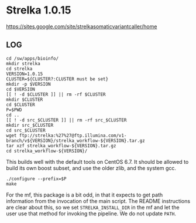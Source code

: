 Strelka 1.0.15
==============

<https://sites.google.com/site/strelkasomaticvariantcaller/home>

LOG
---

    cd /sw/apps/bioinfo/
    mkdir strelka
    cd strelka
    VERSION=1.0.15
    CLUSTER=${CLUSTER?:CLUSTER must be set}
    mkdir -p $VERSION
    cd $VERSION
    [[ ! -d $CLUSTER ]] || rm -rf $CLUSTER
    mkdir $CLUSTER
    cd $CLUSTER
    P=$PWD
    cd ..
    [[ ! -d src_$CLUSTER ]] || rm -rf src_$CLUSTER
    mkdir src_$CLUSTER
    cd src_$CLUSTER
    wget ftp://strelka:%27%27@ftp.illumina.com/v1-branch/v${VERSION}/strelka_workflow-${VERSION}.tar.gz
    tar xzf strelka_workflow-${VERSION}.tar.gz 
    cd strelka_workflow-${VERSION}/

This builds well with the default tools on CentOS 6.7.  It should be allowed to build its own boost subset, and use the older zlib, and the system gcc.

    ./configure --prefix=$P
    make

For the mf, this package is a bit odd, in that it expects to get path
information from the invocation of the main script.  The README instructions
are clear about this, so we set `STRELKA_INSTALL_DIR` in the mf and let the user
use that method for invoking the pipeline.  We do not update `PATH`.

